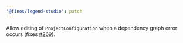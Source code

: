 ```yaml
---
'@finos/legend-studio': patch
---
```


Allow editing of `ProjectConfiguration` when a dependency graph error occurs (fixes [#269](https://github.com/finos/legend-studio/issues/269)).